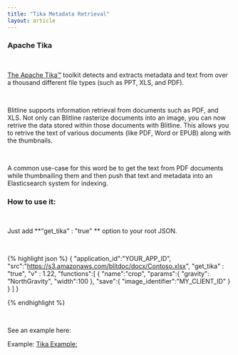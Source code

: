 ```yaml
---
title: "Tika Metadata Retrieval"
layout: article
---
```


### Apache Tika

<br/>

[The Apache Tika™](https://tika.apache.org/) toolkit detects and extracts metadata and text from over a thousand different file types (such as PPT, XLS, and PDF).

<br/>

Blitline supports information retrieval from documents such as PDF, and XLS. Not only can Blitline rasterize documents into an image, you can now retrive the data stored within those documents with Blitline. This allows you to retrive the text of various documents (like PDF, Word or EPUB) along with the thumbnails.

<br/>

A common use-case for this word be to get the text from PDF documents while thumbnailing them and then push that text and metadata into an Elasticsearch system for indexing.

### How to use it:

<br/>

Just add **"get_tika" : "true" ** option to your root JSON.

<br/>

{% highlight json %}
{
    "application_id":"YOUR_APP_ID",
    "src":"https://s3.amazonaws.com/blitdoc/docx/Contoso.xlsx",
    "get_tika" : "true",
    "v" : 1.22,
    "functions":[
        {
            "name":"crop",
            "params":{
                "gravity": "NorthGravity",
                "width":100
            },
            "save":{
                "image_identifier":"MY_CLIENT_ID"
              }
        }
    ]
}

{% endhighlight %}

<br/>

See an example here:

Example: [Tika Example:](https://www.blitline.com/v3/home/gist?gist_id=ef8c2d03e21d18d2aa4649bb9b254da5)



